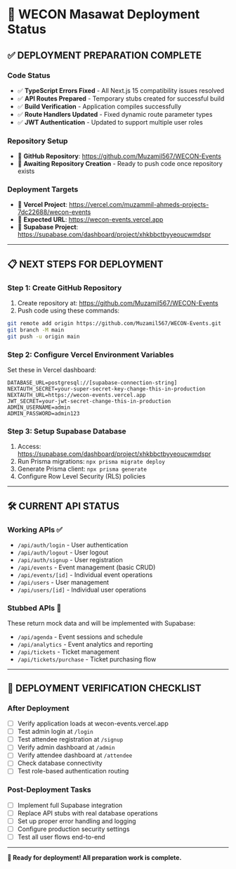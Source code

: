 # 🚀 WECON Masawat Deployment Status

## ✅ **DEPLOYMENT PREPARATION COMPLETE**

### **Code Status**
- ✅ **TypeScript Errors Fixed** - All Next.js 15 compatibility issues resolved
- ✅ **API Routes Prepared** - Temporary stubs created for successful build
- ✅ **Build Verification** - Application compiles successfully
- ✅ **Route Handlers Updated** - Fixed dynamic route parameter types
- ✅ **JWT Authentication** - Updated to support multiple user roles

### **Repository Setup**
- 🔄 **GitHub Repository**: https://github.com/Muzamil567/WECON-Events
- 🔄 **Awaiting Repository Creation** - Ready to push code once repository exists

### **Deployment Targets**
- 🎯 **Vercel Project**: https://vercel.com/muzammil-ahmeds-projects-7dc22688/wecon-events
- 🎯 **Expected URL**: https://wecon-events.vercel.app
- 🎯 **Supabase Project**: https://supabase.com/dashboard/project/xhkbbctbyyeoucwmdspr

---

## 📋 **NEXT STEPS FOR DEPLOYMENT**

### **Step 1: Create GitHub Repository**
1. Create repository at: https://github.com/Muzamil567/WECON-Events
2. Push code using these commands:
```bash
git remote add origin https://github.com/Muzamil567/WECON-Events.git
git branch -M main
git push -u origin main
```

### **Step 2: Configure Vercel Environment Variables**
Set these in Vercel dashboard:
```env
DATABASE_URL=postgresql://[supabase-connection-string]
NEXTAUTH_SECRET=your-super-secret-key-change-this-in-production
NEXTAUTH_URL=https://wecon-events.vercel.app
JWT_SECRET=your-jwt-secret-change-this-in-production
ADMIN_USERNAME=admin
ADMIN_PASSWORD=admin123
```

### **Step 3: Setup Supabase Database**
1. Access: https://supabase.com/dashboard/project/xhkbbctbyyeoucwmdspr
2. Run Prisma migrations: `npx prisma migrate deploy`
3. Generate Prisma client: `npx prisma generate`
4. Configure Row Level Security (RLS) policies

---

## 🛠 **CURRENT API STATUS**

### **Working APIs** ✅
- `/api/auth/login` - User authentication
- `/api/auth/logout` - User logout
- `/api/auth/signup` - User registration
- `/api/events` - Event management (basic CRUD)
- `/api/events/[id]` - Individual event operations
- `/api/users` - User management
- `/api/users/[id]` - Individual user operations

### **Stubbed APIs** 🔄
These return mock data and will be implemented with Supabase:
- `/api/agenda` - Event sessions and schedule
- `/api/analytics` - Event analytics and reporting  
- `/api/tickets` - Ticket management
- `/api/tickets/purchase` - Ticket purchasing flow

---

## 🎯 **DEPLOYMENT VERIFICATION CHECKLIST**

### **After Deployment**
- [ ] Verify application loads at wecon-events.vercel.app
- [ ] Test admin login at `/login`
- [ ] Test attendee registration at `/signup`
- [ ] Verify admin dashboard at `/admin`
- [ ] Verify attendee dashboard at `/attendee`
- [ ] Check database connectivity
- [ ] Test role-based authentication routing

### **Post-Deployment Tasks**
- [ ] Implement full Supabase integration
- [ ] Replace API stubs with real database operations
- [ ] Set up proper error handling and logging
- [ ] Configure production security settings
- [ ] Test all user flows end-to-end

---

**🎉 Ready for deployment! All preparation work is complete.**

